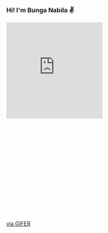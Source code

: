 ### Hi! I'm Bunga Nabila ✌️
<div>
 <div style="padding-top:100.000%;position:relative;"><iframe src="https://gifer.com/embed/YAgE" width="50%" height="50%" style='position:absolute;top:0;left:0;' frameBorder="0" allowFullScreen></iframe></div><p><a href="https://gifer.com">via GIFER</a></p>
</div>
